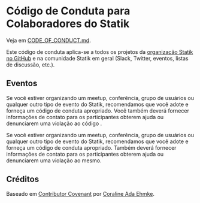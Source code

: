 # Código de Conduta para Colaboradores do Statik

Veja em [CODE_OF_CONDUCT.md](https://github.com/statikstack/code-of-conduct/blob/master/CODE_OF_CONDUCT_PTBR.md).

Este código de conduta aplica-se a todos os projetos da [organização Statik no GitHub](https://github.com/statikstack/) e na comunidade Statik em geral (Slack, Twitter, eventos, listas de discussão, etc.).

## Eventos

Se você estiver organizando um meetup, conferência, grupo de usuários ou qualquer outro tipo de evento do Statik, recomendamos que você adote e forneça um código de conduta apropriado. Você também deverá fornecer informações de contato para os participantes obterem ajuda ou denunciarem uma violação ao código .

Se você estiver organizando um meetup, conferência, grupo de usuários ou qualquer outro tipo de evento do Statik, recomendamos que você adote e forneça um código de conduta apropriado. Também deverá fornecer informações de contato para os participantes obterem ajuda ou denunciarem uma violação ao mesmo.

## Créditos

Baseado em [Contributor Covenant](https://www.contributor-covenant.org/) por [Coraline Ada Ehmke](https://where.coraline.codes/).